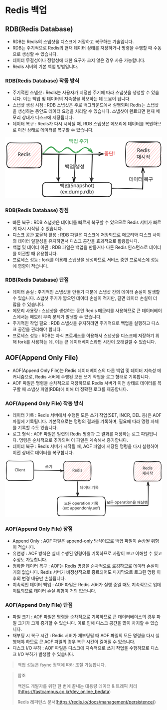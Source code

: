 # Redis 백업

## RDB(Redis Database)

* RDB는 Redis의 스냅샷을 디스크에 저장하고 복구하는 기술입니다.
* RDB는 주기적으로 Redis의 현재 데이터 상태를 저장하거나 명령을 수행할 때 수동으로 생성할 수 있습니다.
* 데이터 무결성이나 정합성에 대한 요구가 크지 않은 경우 사용 가능합니다.
* Redis 서버의 기본 백업 방법입니다.

### RDB(Redis Database) 작동 방식

* 주기적인 스냅샷 : Redis는 사용자가 지정한 주기에 따라 스냅샷을 생성할 수 있습니다. 이는 백업 및 데이터의 지속성을 확보하는 데 도움이 됩니다.
* 스냅샷 생성 시점 : RDB 스냅샷은 주로 백그라운드에서 실행되며 Redis는 스냅샷을 생성하는 동안도 데이터 요청을 처리할 수 있습니다. 스냅샷이 완료되면 현재 메모리 상태가 디스크에 저장됩니다.
* 데이터 복구 : Redis가 다시 시작될 때, RDB 스냅샷은 메모리에 데이터를 복원하므로 이전 상태로 데이터를 복구할 수 있습니다.

<img src="img/redisRDB.svg" width="600">

### RDB(Redis Database) 장점

* 빠른 복구 : RDB 스냅샷은 데이터를 빠르게 복구할 수 있으므로 Redis 서버가 빠르게 다시 시작될 수 있습니다.
* 디스크 공관 효율적 활용 : RDB 파일은 디스크에 저장되므로 메모리와 디스크 사이의 데이터 일괄성을 유지하면서 디스크 공간을 효과적으로 활용합니다.
* 백업 및 데이터 이관 : RDB 파일은 백업을 만들거나 다른 Redis 인스턴스로 데이터를 이관할 때 유용합니다.
* 프로세스 성능 : fork를 이용해 스냅샷을 생성하므로 서비스 중인 프로세스에 성능에 영향이 적습니다.

### RDB(Redis Database) 단점

* 데이터 손실 : 주기적인 스냅샷을 만들기 때문에 스냅샷 간의 데이터 손실이 발생할 수 있습니다. 스냅샷 주기가 짧으면 데이터 손실이 적지만, 길면 데이터 손실이 더 많을 수 있습니다.
* 메모리 사용량 : 스냅샷을 생성하는 동안 Redis 메모리를 사용하므로 큰 데이터베이스에서는 메모리 부족 문제가 발생할 수 있습니다.
* 주기적인 작업 필요 : RDB 스냅샷을 유지하려면 주기적으로 백업을 실행하고 디스크 공간을 관리해야 합니다.
* 프로세스 성능 : RDB는 자식 프로세스를 이용해서 스냅샷을 디스크에 저장하기 위해 fork를 사용하는 데, 이는 큰 데이터베이스라면 시간이 오래걸릴 수 있습니다.

## AOF(Append Only File)

* AOF(Append Only File)는 Redis 데이터베이스의 다른 백업 및 데이터 지속성 메커니즘으로, Redis 서버에 수행된 모든 쓰기 작업을 로그 형태로 기록합니다.
* AOF 파일은 명령을 순차적으로 저장하므로 Redis 서버가 이전 상태로 데이터를 복구할 때 스냅샷 파일(RDB)에 비해 더 정확한 로그를 제공합니다.

### AOF(Append Only File) 작동 방식

* 데이터 기록 : Redis 서버에서 수행된 모든 쓰기 작업(SET, INCR, DEL 등)은 AOF 파일에 기록됩니다. 기본적으로는 명령의 결과를 기록하며, 필요에 따라 명령 자체를 기록할 수도 있습니다.
* 로그 형식 : AOF 파일은 일련의 Redis 명령과 그 결과를 저장하는 로그 파일입니다. 명령은 순차적으로 추가되며 이 파일은 계속해서 증가합니다.
* 데이터 복구 : Redis 서버가 시작될 때, AOF 파일에 저장된 명령을 다시 실행하여 이전 상태로 데이터를 복구합니다.

<img src="img/redisAOF.svg" width="600">

### AOF(Append Only File) 장점

* Append Only : AOF 파일은 append-only 방식이므로 백업 파일이 손상될 위험이 적습니다.
* 유연성 : AOF 방식은 실제 수행된 명령어를 기록하므로 사람이 보고 이해할 수 있고 수정도 가능합니다.
* 정확한 데이터 복구 : AOF는 Redis 명령을 순차적으로 로깅하므로 데이터 손실이 거의 없습니다. Redis 서버가 비정상적으로 종료되어도 마지막으로 로그된 명령 이후의 변경 내용만 손실됩니다.
* 지속적인 데이터 백업 : AOF 파일은 Redis 서버가 실행 중일 때도 지속적으로 업데이트되므로 데이터 손실 위험이 거의 없습니다.

### AOF(Append Only File) 단점

* 파일 크기 : AOF 파일은 명령을 순차적으로 기록하므로 큰 데이터베이스의 경우 파일 크기가 크게 증가할 수 있습니다. 이로 인해 디스크 공간을 많이 차지할 수 있습니다.
* 재부팅 시 복구 시간 : Redis 서버가 재부팅될 때 AOF 파일의 모든 명령을 다시 실행해야 하므로 큰 AOF 파일의 경우 복구 시간이 길어질 수 있습니다.
* 디스크 I/O 부하 : AOF 파일은 디스크에 지속적으로 쓰기 작업을 수행하므로 디스크 I/O 부하가 발생할 수 있습니다.

> 백업 성능은 fsync 정책에 따라 조절 가능합니다.

> 참조
> 
> 백엔드 개발자를 위한 한 번에 끝내는 대용량 데이터 & 트래픽 처리(https://fastcampus.co.kr/dev_online_bedata)
> 
> Redis 레퍼런스 문서(https://redis.io/docs/management/persistence/)